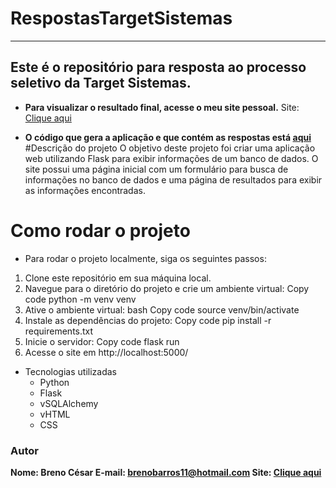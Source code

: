 
# RespostasTargetSistemas
***
## Este é o repositório para resposta ao processo seletivo da Target Sistemas. 

* **Para visualizar o resultado final, acesse o meu site pessoal.** 
Site: [Clique aqui](https://eileven-improved-orbit-ppjxx6wvw5qf7p7r-5000.preview.app.github.dev/login?next=%2F)

* **O código que gera a aplicação e que contém as respostas está [aqui](https://github.com/EIleven/RespostasTargetSistemas/blob/main/website/views.py)**
#Descrição do projeto
O objetivo deste projeto foi criar uma aplicação web utilizando Flask para exibir informações de um banco de dados. O site possui uma página inicial com um formulário para busca de informações no banco de dados e uma página de resultados para exibir as informações encontradas.

# Como rodar o projeto
* Para rodar o projeto localmente, siga os seguintes passos:

1. Clone este repositório em sua máquina local.
1. Navegue para o diretório do projeto e crie um ambiente virtual:
Copy code
python -m venv venv
1. Ative o ambiente virtual:
bash
Copy code
source venv/bin/activate
1. Instale as dependências do projeto:
Copy code
pip install -r requirements.txt
1. Inicie o servidor:
Copy code
flask run
1. Acesse o site em http://localhost:5000/
* Tecnologias utilizadas
  * Python
  * Flask
  * vSQLAlchemy
  * vHTML
  * CSS

### Autor
**Nome: Breno César
E-mail: brenobarros11@hotmail.com
Site: [Clique aqui](https://eileven-improved-orbit-ppjxx6wvw5qf7p7r-5000.preview.app.github.dev/login?next=%2F)**
